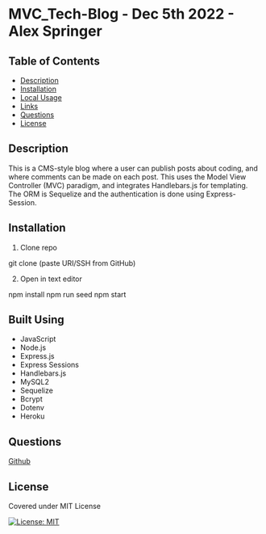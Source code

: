 # MVC_Tech-Blog - Dec 5th 2022 - Alex Springer


## Table of Contents

- [Description](#Description)
- [Installation](#Installation)
- [Local Usage](#Local-Usage)
- [Links](#Links)
- [Questions](#Questions)
- [License](#License)

##

## Description

This is a CMS-style blog where a user can publish posts about coding, and where comments can be made on each post. This uses the Model View Controller (MVC) paradigm, and integrates Handlebars.js for templating. The ORM is Sequelize and the authentication is done using Express-Session.

## Installation

1. Clone repo
   
git clone (paste URI/SSH from GitHub)


2. Open in text editor

npm install
npm run seed
npm start

## Built Using

- JavaScript
- Node.js
- Express.js
- Express Sessions
- Handlebars.js
- MySQL2
- Sequelize
- Bcrypt
- Dotenv
- Heroku

## Questions

[Github](https://github.com/aleji0)

## License
Covered under MIT License

[![License: MIT](https://img.shields.io/badge/License-MIT-yellow.svg)](https://opensource.org/licenses/MIT)

